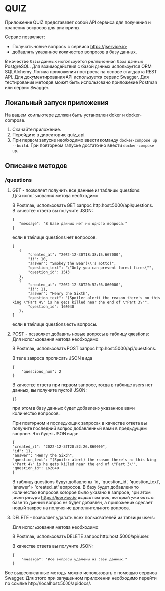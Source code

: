# QUIZ

Приложение QUIZ представляет собой API сервиса для получения и хранения вопросов для викторины.

Сервис позволяет:
- Получать новые вопросы с сервиса https://jservice.io;
- добавлять указанное количество вопросов в базу данных.

В качестве базы данных используется реляционная база данных PostgreSQL.
Для взаимодействия с базой данных используется ORM SQLAlchemy.
Логика приложения построена на основе стандарта REST API.
Для документирования API используется сервис Swagger.
Для тестирования методов может быть использовано приложение Postman или сервис Swagger.


## Локальный запуск приложения

На вашем компьютере должен быть установлен doker и docker-compose.

1. Скачайте приложение.
2. Перейдите в директорию quiz_api.
3. При первом запуске необходимо ввести команду `docker-compose up --build`. При повторном запуске достаточно ввести
`docker-compose up`.


## Описание методов
### /questions

1. GET - позволяет получить все данные из таблицы questions:  
    Для использования метода необходимо:
   
    В Postman, использовать  GET запрос http:host:5000/api/questions.  
    В качестве ответа вы получите JSON: 
    ```
    {
       "message": "В базе данных нет ни одного вопроса."
    }
    ``` 
    
    если в таблице questions нет вопросов. 
    ```
    [
       {
           "created_at": "2022-12-30T18:38:15.667000",
           "id": 10,
           "answer": "Smokey the Bear(\\'s motto)",
           "question_text": "\"Only you can prevent forest fires\"",
           "question_id": 1543
       },
       {
           "created_at": "2022-12-30T20:52:26.860000",
           "id": 11,
           "answer": "Henry the Sixth",
           "question_text": "(Spoiler alert) the reason there's no this king \"Part 4\" is he gets killed near the end of \"Part 3\"",
           "question_id": 162040
       },
    ]
    ```
    если в таблице questions есть вопросы.

2. POST - позволяет добавить новые вопросы в таблицу questions:  
Для использования метода необходимо: 

    В Postman, использовать  POST запрос http:host:5000/api/questions. 

    В теле запроса прописать JSON вида 
    ```
    {
        "questions_num": 2
    } 
    ```
    В качестве ответа при первом запросе, когда в таблице users нет данных, вы получите пустой JSON: 
    ```
    {}
    ```
    при этом в базу данных будет добавлено указанное вами количество вопросов. 

    При повторном и последующих запросах в качестве ответа вы получите последний вопрос добавленный вами в предыдущем 
    запросе. Это будет JSON вида:
    ```
    {
    "created_at": "2022-12-30T20:52:26.860000",
    "id": 11,
    "answer": "Henry the Sixth",
    "question_text": "(Spoiler alert) the reason there's no this king \"Part 4\" is he gets killed near the end of \"Part 3\"",
    "question_id": 162040
    }
    ```
     
    В таблицу questions будут добавлены 'id', 'question_id', 'question_text', 'answer' и 'created_at' вопросов. 
    В базу будет добавлено то количество вопросов которое было указано в запросе, при этом ,если ресурс 
    https://jservice.io выдаст вопрос, который уже есть в базе то данный вопрос не будет добавлен, а приложение сделает
    новый запрос на получение дополнительного вопроса.


3. DELETE - позволяет удалить всех пользователей из таблицы users: 

    Для использования метода необходимо: 

    В Postman, использовать  DELETE запрос http:host:5000/api/user. 

    В качестве ответа вы получите JSON: 
    ```
    {
        "message": "Все вопросы удалены из базы данных."
    }
    ```
   
Все вышеописанные методы можно использовать с помощью сервиса Swagger. Для этого при запущенном приложении необходимо
перейти по ссылке http://localhost:5000/apidocs/.
